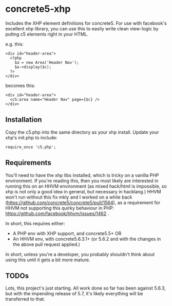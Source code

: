# concrete5-xhp

Includes the XHP element definitions for concrete5. For use with facebook's excellent xhp library, you can use this to easily write clean view-logic by puttng c5 elements right in your HTML.

e.g. this:
```
<div id="header-area">
  <?php
    $a = new Area('Header Nav');
    $a->display($c);
  ?>
</div>
```

becomes this:
```
<div id="header-area">
  <c5:area name="Header Nav" page={$c} />
</div>
```

## Installation

Copy the c5.php into the same directory as your xhp install. Update your xhp's init.php to include:
```
require_once 'c5.php';
```

## Requirements

You'll need to have the xhp libs installed, which is tricky on a vanilla PHP environment. If you're reading this, then you most likely are interested in running this on an HHVM environment (as mixed hack/html is impossible, so xhp is not only a good idea in general, but necessary in hacklang.) HHVM won't run without this fix mkly and I worked on a while back (https://github.com/concrete5/concrete5/pull/1564), as a requirement for HHVM not supporting this quirky behaviour in PHP: https://github.com/facebook/hhvm/issues/1462 .

In short, this requires either:
- A PHP env with XHP support, and concrete5.5+
OR
- An HHVM env, with concrete5.6.3.1+ (or 5.6.2 and with the changes in the above pull request applied.)

In short, unless you're a developer, you probably shouldn't think about using this until it gets a bit more mature.

## TODOs

Lots, this project's just starting. All work done so far has been against 5.6.3, but with the impending release of 5.7, it's likely everything will be transferred to that. 
